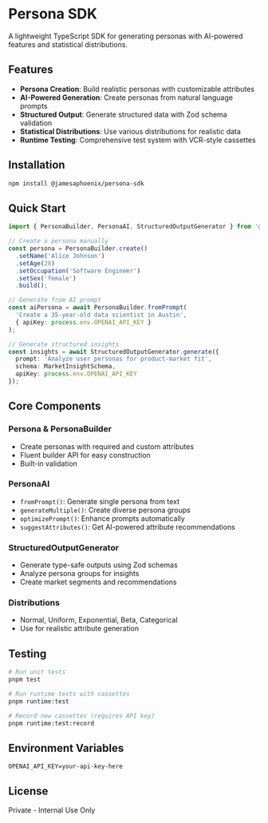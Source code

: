 # Persona SDK

A lightweight TypeScript SDK for generating personas with AI-powered features and statistical distributions.

## Features

- **Persona Creation**: Build realistic personas with customizable attributes
- **AI-Powered Generation**: Create personas from natural language prompts
- **Structured Output**: Generate structured data with Zod schema validation
- **Statistical Distributions**: Use various distributions for realistic data
- **Runtime Testing**: Comprehensive test system with VCR-style cassettes

## Installation

```bash
npm install @jamesaphoenix/persona-sdk
```

## Quick Start

```typescript
import { PersonaBuilder, PersonaAI, StructuredOutputGenerator } from '@jamesaphoenix/persona-sdk';

// Create a persona manually
const persona = PersonaBuilder.create()
  .setName('Alice Johnson')
  .setAge(28)
  .setOccupation('Software Engineer')
  .setSex('female')
  .build();

// Generate from AI prompt
const aiPersona = await PersonaBuilder.fromPrompt(
  'Create a 35-year-old data scientist in Austin',
  { apiKey: process.env.OPENAI_API_KEY }
);

// Generate structured insights
const insights = await StructuredOutputGenerator.generate({
  prompt: 'Analyze user personas for product-market fit',
  schema: MarketInsightSchema,
  apiKey: process.env.OPENAI_API_KEY
});
```

## Core Components

### Persona & PersonaBuilder
- Create personas with required and custom attributes
- Fluent builder API for easy construction
- Built-in validation

### PersonaAI
- `fromPrompt()`: Generate single persona from text
- `generateMultiple()`: Create diverse persona groups
- `optimizePrompt()`: Enhance prompts automatically
- `suggestAttributes()`: Get AI-powered attribute recommendations

### StructuredOutputGenerator
- Generate type-safe outputs using Zod schemas
- Analyze persona groups for insights
- Create market segments and recommendations

### Distributions
- Normal, Uniform, Exponential, Beta, Categorical
- Use for realistic attribute generation

## Testing

```bash
# Run unit tests
pnpm test

# Run runtime tests with cassettes
pnpm runtime:test

# Record new cassettes (requires API key)
pnpm runtime:test:record
```

## Environment Variables

```env
OPENAI_API_KEY=your-api-key-here
```

## License

Private - Internal Use Only